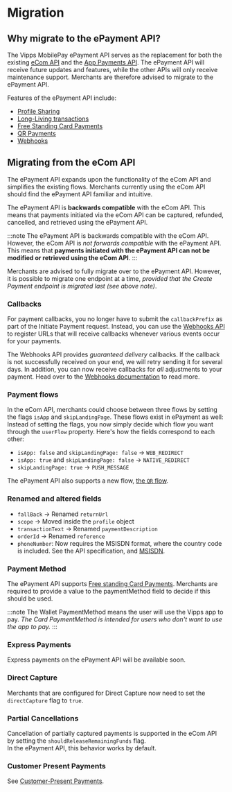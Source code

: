 <!-- START_METADATA
---
title: Migration
sidebar_label: Migration
id: migration
sidebar_position: 11
description: Guide for existing merchants who wish to migrate their integration to the ePayment API.
toc_min_heading_level: 2
toc_max_heading_level: 5
pagination_next: null
pagination_prev: null
---

END_METADATA -->

# Migration

## Why migrate to the ePayment API?

The Vipps MobilePay ePayment API serves as the replacement for both the existing [eCom API](https://vippsas.github.io/vipps-developer-docs/docs/APIs/ecom-api) and the [App Payments API](https://developer.mobilepay.dk/docs/app-payments). The ePayment API will receive future updates and features, while the other APIs will only receive maintenance support. Merchants are therefore advised to migrate to the ePayment API.

Features of the ePayment API include:
* [Profile Sharing](https://vippsas.github.io/vipps-developer-docs/docs/APIs/epayment-api/features/profile-sharing)
* [Long-Living transactions](https://vippsas.github.io/vipps-developer-docs/docs/APIs/epayment-api/features/long-living-payments)
* [Free Standing Card Payments](https://vippsas.github.io/vipps-developer-docs/docs/APIs/epayment-api/features/free-standing-card-payments)
* [QR Payments](https://vippsas.github.io/vipps-developer-docs/docs/APIs/epayment-api/features/qr-payments)
* [Webhooks](https://vippsas.github.io/vipps-developer-docs/docs/APIs/epayment-api/features/webhooks)


## Migrating from the eCom API

The ePayment API expands upon the functionality of the eCom API and simplifies the existing flows. Merchants currently using the eCom API should find the ePayment API familiar and intuitive.

The ePayment API is **backwards compatible** with the eCom API. This means that payments initiated via the eCom API can be captured, refunded, cancelled, and retrieved using the ePayment API.

:::note
The ePayment API is backwards compatible with the eCom API. However, the eCom API is _not forwards compatible_ with the ePayment API. This means that **payments initiated with the ePayment API can not be modified or retrieved using the eCom API**.
:::

Merchants are advised to fully migrate over to the ePayment API. However, it is possible to migrate one endpoint at a time, _provided that the Create Payment endpoint is migrated last (see above note)_.

### Callbacks

For payment callbacks, you no longer have to submit the `callbackPrefix` as part of the Initiate Payment request. Instead, you can use the [Webhooks API](https://vippsas.github.io/vipps-developer-docs/docs/APIs/epayment-api/features/webhooks) to register URLs that will receive callbacks whenever various events occur for your payments.

The Webhooks API provides _guaranteed delivery_ callbacks. If the callback is not successfully received on your end, we will retry sending it for several days. In addition, you can now receive callbacks for _all_ adjustments to your payment. Head over to the [Webhooks documentation](https://vippsas.github.io/vipps-developer-docs/docs/APIs/epayment-api/features/webhooks) to read more.

### Payment flows

In the eCom API, merchants could choose between three flows by setting the flags `isApp` and `skipLandingPage`. These flows exist in ePayment as well: Instead of setting the flags, you now simply decide which flow you want through the `userFlow` property. Here's how the fields correspond to each other:

* `isApp: false` and `skipLandingPage: false` -> `WEB_REDIRECT`
* `isApp: true` and `skipLandingPage: false`  -> `NATIVE_REDIRECT`
* `skipLandingPage: true`                     -> `PUSH_MESSAGE`

The ePayment API also supports a new flow, [the `QR` flow](https://vippsas.github.io/vipps-developer-docs/docs/APIs/epayment-api/features/qr-payments).

### Renamed and altered fields

* `fallBack` -> Renamed `returnUrl`
* `scope` -> Moved inside the `profile` object
* `transactionText` -> Renamed `paymentDescription`
* `orderId` -> Renamed `reference`
* `phoneNumber`: Now requires the MSISDN format, where the country code is included. See the API specification, and [MSISDN](https://en.wikipedia.org/wiki/MSISDN).


### Payment Method

The ePayment API supports [Free standing Card Payments](https://vippsas.github.io/vipps-developer-docs/docs/APIs/epayment-api/features/free-standing-card-payments). Merchants are required to provide a value to the paymentMethod field to decide if this should be used.

:::note
The Wallet PaymentMethod means the user will use the Vipps app to pay. _The Card PaymentMethod is intended for users who don't want to use the app to pay._
:::
### Express Payments

Express payments on the ePayment API will be available soon.


### Direct Capture

Merchants that are configured for Direct Capture now need to set the `directCapture` flag to `true`.


### Partial Cancellations

Cancellation of partially captured payments is supported in the eCom API by setting the `shouldReleaseRemainingFunds` flag.  
In the ePayment API, this behavior works by default.


### Customer Present Payments

See [Customer-Present Payments](https://vippsas.github.io/vipps-developer-docs/docs/APIs/epayment-api/features/customer-present-payments).